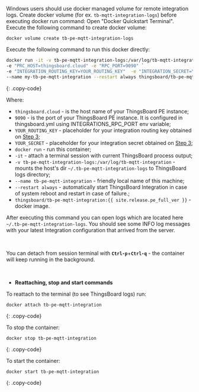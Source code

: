 Windows users should use docker managed volume for remote integration logs. 
Create docker volume (for ex. `tb-mqtt-integration-logs`) before executing docker run command:
Open "Docker Quickstart Terminal". Execute the following command to create docker volume:

``` 
docker volume create tb-pe-mqtt-integration-logs
```

Execute the following command to run this docker directly:

```bash
docker run -it -v tb-pe-mqtt-integration-logs:/var/log/tb-mqtt-integration `
-e "PRC_HOST=thingsboard.cloud" -e "RPC_PORT=9090" `
-e "INTEGRATION_ROUTING_KEY=YOUR_ROUTING_KEY"  -e "INTEGRATION_SECRET=YOUR_SECRET" `
--name my-tb-pe-mqtt-integration --restart always thingsboard/tb-pe-mqtt-integration:{{ site.release.pe_full_ver }}
```
{: .copy-code}

Where: 
    
- `thingsboard.cloud` - is the host name of your ThingsBoard PE instance;
- `9090` - is the port of your ThingsBoard PE instance. It is configured in thingsboard.yml using INTEGRATIONS_RPC_PORT env variable;    
- `YOUR_ROUTING_KEY` - placeholder for your integration routing key obtained on [Step 3](/docs/user-guide/integrations/remote-integrations/#step-3-save-remote-integration-credentials);
- `YOUR_SECRET` - placeholder for your integration secret obtained on [Step 3](/docs/user-guide/integrations/remote-integrations/#step-3-save-remote-integration-credentials);
- `docker run`              - run this container;
- `-it`                     - attach a terminal session with current ThingsBoard process output;
- `-v tb-pe-mqtt-integration-logs:/var/log/tb-mqtt-integration`   - mounts the host's dir `~/.tb-pe-mqtt-integration-logs` to ThingsBoard logs directory;
- `--name tb-pe-mqtt-integration`             - friendly local name of this machine;
- `--restart always`        - automatically start ThingsBoard Integration in case of system reboot and restart in case of failure.;
- `thingsboard/tb-pe-mqtt-integration:{{ site.release.pe_full_ver }}`          - docker image.

After executing this command you can open logs which are located here `~/.tb-pe-mqtt-integration-logs`. 
You should see some INFO log messages with your latest Integration configuration that arrived from the server.

<br/>

You can detach from session terminal with **`Ctrl-p`**+**`Ctrl-q`** - the container will keep running in the background.

<br/>

- **Reattaching, stop and start commands**

To reattach to the terminal (to see ThingsBoard logs) run:

```
docker attach tb-pe-mqtt-integration
```
{: .copy-code}

To stop the container:

```
docker stop tb-pe-mqtt-integration
```
{: .copy-code}

To start the container:

```
docker start tb-pe-mqtt-integration
```
{: .copy-code}

